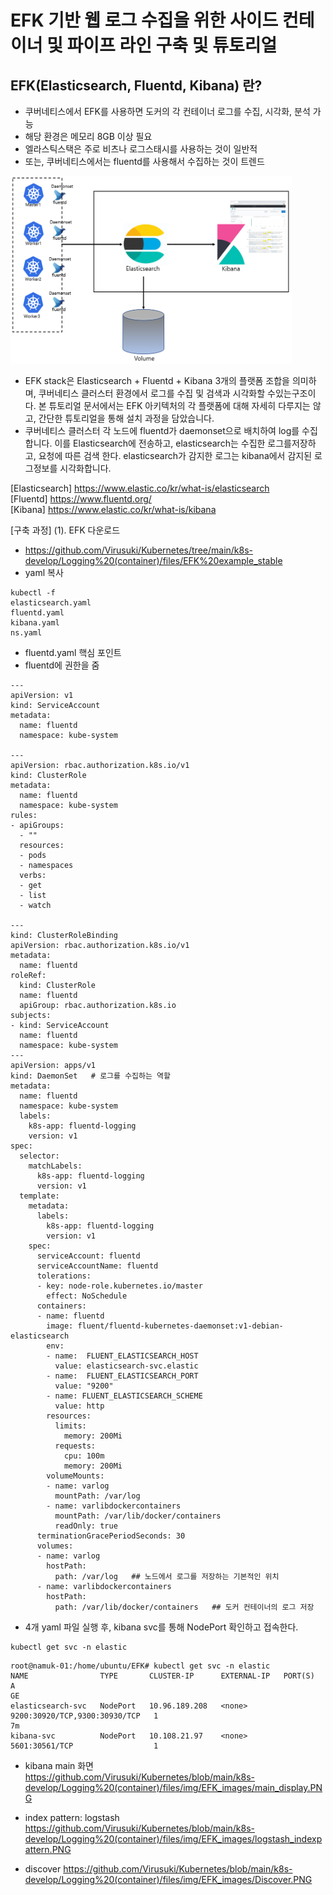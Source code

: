 # EFK 기반 웹 로그 수집을 위한 사이드 컨테이너 및 파이프 라인 구축 및 튜토리얼

## EFK(Elasticsearch, Fluentd, Kibana) 란?   
- 쿠버네티스에서 EFK를 사용하면 도커의 각 컨테이너 로그를 수집, 시각화, 분석 가능
- 해당 환경은 메모리 8GB 이상 필요
- 엘라스틱스택은 주로 비츠나 로그스태시를 사용하는 것이 일반적
- 또는, 쿠버네티스에서는 fluentd를 사용해서 수집하는 것이 트렌드


<img src="https://github.com/Virusuki/Kubernetes/blob/main/k8s-develop/Logging%20(container)/files/img/EFK%20Architecture_img.PNG" width="450px" height="300px" title="px(픽셀) 크기 설정" alt="EFK 웹 사이드카 아키텍처"></img><br/>



- EFK stack은 Elasticsearch + Fluentd + Kibana 3개의 플랫폼 조합을 의미하며, 쿠버네티스 클러스터 환경에서 로그를 수집 및 검색과 시각화할 수있는구조이다. 본 튜토리얼 문서에서는 EFK 아키텍처의 각 플랫폼에 대해 자세히 다루지는 않고, 간단한 튜토리얼을 통해 설치 과정을 담았습니다.
- 쿠버네티스 클러스터 각 노드에 fluentd가 daemonset으로 배치하여 log를 수집합니다. 이를 Elasticsearch에 전송하고, elasticsearch는 수집한 로그를저장하고, 요청에 따른 검색 한다. elasticsearch가 감지한 로그는 kibana에서 감지된 로그정보를 시각화합니다.


[Elasticsearch] https://www.elastic.co/kr/what-is/elasticsearch   
[Fluentd] https://www.fluentd.org/   
[Kibana] https://www.elastic.co/kr/what-is/kibana   
   
  
[구축 과정]
(1). EFK 다운로드
- https://github.com/Virusuki/Kubernetes/tree/main/k8s-develop/Logging%20(container)/files/EFK%20example_stable
- yaml 복사 

```
kubectl -f 
elasticsearch.yaml
fluentd.yaml
kibana.yaml
ns.yaml
```


- fluentd.yaml 핵심 포인트
- fluentd에 권한을 줌
```
---
apiVersion: v1
kind: ServiceAccount
metadata:
  name: fluentd
  namespace: kube-system

---
apiVersion: rbac.authorization.k8s.io/v1
kind: ClusterRole
metadata:
  name: fluentd
  namespace: kube-system
rules:
- apiGroups:
  - ""
  resources:
  - pods
  - namespaces
  verbs:
  - get
  - list
  - watch

---
kind: ClusterRoleBinding
apiVersion: rbac.authorization.k8s.io/v1
metadata:
  name: fluentd
roleRef:
  kind: ClusterRole
  name: fluentd
  apiGroup: rbac.authorization.k8s.io
subjects:
- kind: ServiceAccount
  name: fluentd
  namespace: kube-system
---
apiVersion: apps/v1
kind: DaemonSet   # 로그를 수집하는 역할
metadata:
  name: fluentd
  namespace: kube-system
  labels:
    k8s-app: fluentd-logging
    version: v1
spec:
  selector:
    matchLabels:
      k8s-app: fluentd-logging
      version: v1
  template:
    metadata:
      labels:
        k8s-app: fluentd-logging
        version: v1
    spec:
      serviceAccount: fluentd
      serviceAccountName: fluentd
      tolerations:
      - key: node-role.kubernetes.io/master
        effect: NoSchedule
      containers:
      - name: fluentd
        image: fluent/fluentd-kubernetes-daemonset:v1-debian-elasticsearch
        env:
        - name:  FLUENT_ELASTICSEARCH_HOST
          value: elasticsearch-svc.elastic
        - name:  FLUENT_ELASTICSEARCH_PORT
          value: "9200"
        - name: FLUENT_ELASTICSEARCH_SCHEME
          value: http
        resources:
          limits:
            memory: 200Mi
          requests:
            cpu: 100m
            memory: 200Mi
        volumeMounts:
        - name: varlog
          mountPath: /var/log
        - name: varlibdockercontainers
          mountPath: /var/lib/docker/containers
          readOnly: true
      terminationGracePeriodSeconds: 30
      volumes:
      - name: varlog   
        hostPath:
          path: /var/log   ## 노드에서 로그를 저장하는 기본적인 위치 
      - name: varlibdockercontainers
        hostPath:
          path: /var/lib/docker/containers   ## 도커 컨테이너의 로그 저장 
```


- 4개 yaml 파일 실행 후, kibana svc를 통해 NodePort 확인하고 접속한다.

```
kubectl get svc -n elastic
```

```
root@namuk-01:/home/ubuntu/EFK# kubectl get svc -n elastic
NAME                TYPE       CLUSTER-IP      EXTERNAL-IP   PORT(S)                         A                                                                                                                       GE
elasticsearch-svc   NodePort   10.96.189.208   <none>        9200:30920/TCP,9300:30930/TCP   1                                                                                                                       7m
kibana-svc          NodePort   10.108.21.97    <none>        5601:30561/TCP                  1 
```

- kibana main 화면
https://github.com/Virusuki/Kubernetes/blob/main/k8s-develop/Logging%20(container)/files/img/EFK_images/main_display.PNG


- index pattern: logstash 
https://github.com/Virusuki/Kubernetes/blob/main/k8s-develop/Logging%20(container)/files/img/EFK_images/logstash_indexpattern.PNG


- discover
https://github.com/Virusuki/Kubernetes/blob/main/k8s-develop/Logging%20(container)/files/img/EFK_images/Discover.PNG

